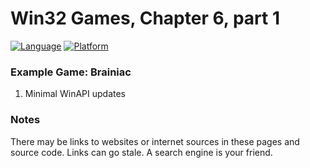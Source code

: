 # Win32 Games, Chapter 6, part 1
[![Language](https://img.shields.io/badge/Language%20-C++-blue.svg)](https://github.com/GeorgePimpleton/Win32-games/)
[![Platform](https://img.shields.io/badge/Platform%20-Win32-blue.svg)](https://github.com/GeorgePimpleton/Win32-games/)
### Example Game: Brainiac

1. Minimal WinAPI updates

### Notes
There may be links to websites or internet sources in these pages and source code. Links can go stale. A search engine is your friend.
